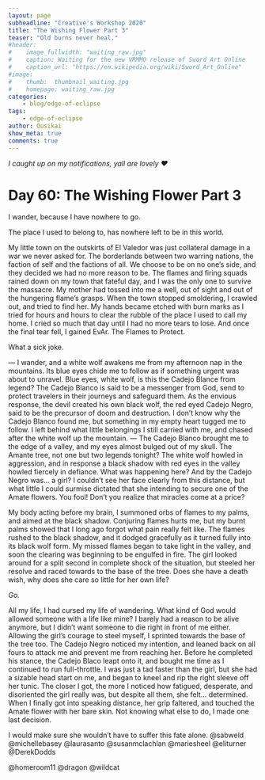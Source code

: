 ```yaml
---
layout: page
subheadline: "Creative's Workshop 2020"
title: "The Wishing Flower Part 3"
teaser: "Old burns never heal."
#header:
#    image_fullwidth: "waiting_raw.jpg"
#    caption: Waiting for the new VRMMO release of Sword Art Online
#    caption_url: "https://en.wikipedia.org/wiki/Sword_Art_Online"
#image:
#    thumb:  thumbnail_waiting.jpg
#    homepage: waiting_raw.jpg
categories:
    - blog/edge-of-eclipse
tags:
    - edge-of-eclipse
author: Ousikai
show_meta: true
comments: true
---
```

*I caught up on my notifications, yall are lovely :heart:* 
# Day 60: The Wishing Flower Part 3

I wander, because I have nowhere to go. 

The place I used to belong to, has nowhere left to be in this world. 

My little town on the outskirts of El Valedor was just collateral damage in a war we never asked for. The borderlands between two warring nations, the faction of self and the factions of all. We choose to be on no one’s side, and they decided we had no more reason to be. The flames and firing squads rained down on my town that fateful day, and I was the only one to survive the massacre. My mother had tossed into me a well, out of sight and out of the hungering flame’s grasps. When the town stopped smoldering, I crawled out, and tried to find her. My hands became etched with burn marks as I tried for hours and hours to clear the rubble of the place I used to call my home. I cried so much that day until I had no more tears to lose. And once the final tear fell, I gained EvAr. The Flames to Protect. 

What a sick joke. 

—
I wander, and a white wolf awakens me from my afternoon nap in the mountains. Its blue eyes chide me to follow as if something urgent was about to unravel. Blue eyes, white wolf, is this the Cadejo Blance from legend? The Cadejo Blanco is said to be a messenger from God, send to protect travelers in their journeys and safeguard them. As the envious response, the devil created his own black wolf, the red eyed Cadejo Negro, said to be the precursor of doom and destruction. I don’t know why the Cadejo Blanco found me, but something in my empty heart tugged me to follow. I left behind what little belongings I still carried with me, and chased after the white wolf up the mountain.
—
The Cadejo Blanco brought me to the edge of a valley, and my eyes almost bulged out of my skull. The Amante tree, not one but two legends tonight? The white wolf howled in aggression, and in response a black shadow with red eyes in the valley howled fiercely in defiance. What was happening here? And by the Cadejo Negro was… a girl? I couldn’t see her face clearly from this distance, but what little I could surmise dictated that she intending to secure one of the Amate flowers. You fool! Don’t you realize that miracles come at a price?

My body acting before my brain, I summoned orbs of flames to my palms, and aimed at the black shadow. Conjuring flames hurts me, but my burnt palms showed that I long ago forgot what pain really felt like. The flames rushed to the black shadow, and it dodged gracefully as it turned fully into its black wolf form. My missed flames began to take light in the valley, and soon the clearing was beginning to be engulfed in fire. The girl looked around for a split second in complete shock of the situation, but steeled her resolve and raced towards to the base of the tree. Does she have a death wish, why does she care so little for her own life?

*Go.*

All my life, I had cursed my life of wandering. What kind of God would allowed someone with a life like mine? I barely had a reason to be alive anymore, but I didn’t want someone to die right in front of me either. Allowing the girl’s courage to steel myself, I sprinted towards the base of the tree too. The Cadejo Negro noticed my intention, and leaned back on all fours to attack me and prevent me from reaching her. Before he completed his stance, the Cadejo Blaco leapt onto it, and bought me time as I continued to run full-throttle. I was just a tad faster than the girl, but she had a sizable head start on me, and began to kneel and rip the right sleeve off her tunic. The closer I got, the more I noticed how fatigued, desperate, and disoriented the girl really was, but despite all them, she felt… determined. When I finally got into speaking distance, her grip faltered, and touched the Amate flower with her bare skin. Not knowing what else to do, I made one last decision.

I would make sure she wouldn’t have to suffer this fate alone. 
@sabweld @michellebasey @laurasanto @susanmclachlan @mariesheel @eliturner @DerekDodds   

@homeroom11 @dragon @wildcat